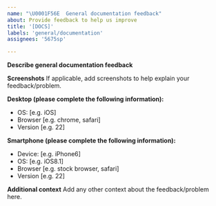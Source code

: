 ```yaml
---
name: "\U0001F56E  General documentation feedback"
about: Provide feedback to help us improve
title: '[DOCS]'
labels: 'general/documentation'
assignees: '5675sp'

---
```


**Describe general documentation feedback**

**Screenshots**
If applicable, add screenshots to help explain your feedback/problem.

**Desktop (please complete the following information):**
 - OS: [e.g. iOS]
 - Browser [e.g. chrome, safari]
 - Version [e.g. 22]

**Smartphone (please complete the following information):**
 - Device: [e.g. iPhone6]
 - OS: [e.g. iOS8.1]
 - Browser [e.g. stock browser, safari]
 - Version [e.g. 22]

**Additional context**
Add any other context about the feedback/problem here.
